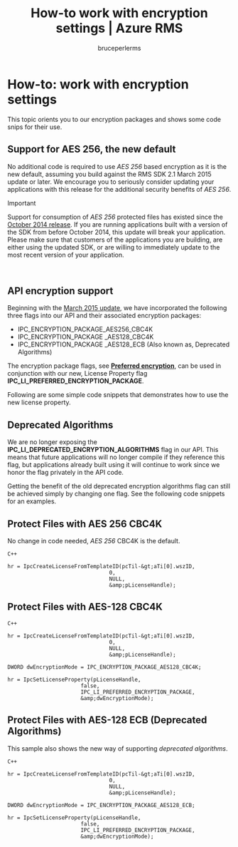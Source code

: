 ﻿---
# required metadata

title: How-to work with encryption settings | Azure RMS
description: This article orients you to our encryption packages
keywords:
author: bruceperlerms
manager: mbaldwin
ms.date: 04/28/2016
ms.topic: article
ms.prod: azure
ms.service: rights-management
ms.technology: techgroup-identity
ms.assetid: B1D2C227-F43D-4B18-9956-767B35145792
# optional metadata

#ROBOTS:
audience: developer
#ms.devlang:
ms.reviewer: shubhamp
ms.suite: ems
#ms.tgt_pltfrm:
#ms.custom:

---

# How-to: work with encryption settings

This topic orients you to our encryption packages and shows some code snips for their use.

## Support for AES 256, the new default

No additional code is required to use *AES 256* based encryption as it is the new default, assuming you build against the RMS SDK 2.1 March 2015 update or later. We encourage you to seriously consider updating your applications with this release for the additional security benefits of *AES 256*.

> [!IMPORTANT]
> Support for consumption of *AES 256* protected files has existed since the [October 2014 release](release-notes-rtm.md). If you are running applications built with a version of the SDK from before October 2014, this update will break your application. Please make sure that customers of the applications you are building, are either using the updated SDK, or are willing to immediately update to the most recent version of your application.

 
## API encryption support

Beginning with the [March 2015 update](release-notes-rtm.md), we have incorporated the following three flags into our API and their associated encryption packages:

-   IPC\_ENCRYPTION\_PACKAGE\_AES256\_CBC4K
-   IPC\_ENCRYPTION\_PACKAGE \_AES128\_CBC4K
-   IPC\_ENCRYPTION\_PACKAGE \_AES128\_ECB (Also known as, Deprecated Algorithms)

The encryption package flags, see [**Preferred encryption**](/rights-management/sdk/2.1/api/win/constants#msipc_preferred_encryption), can be used in conjunction with our new, License Property flag **IPC\_LI\_PREFERRED\_ENCRYPTION\_PACKAGE**.

Following are some simple code snippets that demonstrates how to use the new license property.

## Deprecated Algorithms

We are no longer exposing the **IPC\_LI\_DEPRECATED\_ENCRYPTION\_ALGORITHMS** flag in our API. This means that future applications will no longer compile if they reference this flag, but applications already built using it will continue to work since we honor the flag privately in the API code.

Getting the benefit of the old deprecated encryption algorithms flag can still be achieved simply by changing one flag. See the following code snippets for an examples.

## Protect Files with AES 256 CBC4K

No change in code needed, *AES 256* CBC4K is the default.

    C++

    hr = IpcCreateLicenseFromTemplateID(pcTil-&gt;aTi[0].wszID,
                                    0,
                                    NULL,
                                    &amp;pLicenseHandle);


## Protect Files with AES-128 CBC4K

    C++

    hr = IpcCreateLicenseFromTemplateID(pcTil-&gt;aTi[0].wszID,
                                    0,
                                    NULL,
                                    &amp;pLicenseHandle);

    DWORD dwEncryptionMode = IPC_ENCRYPTION_PACKAGE_AES128_CBC4K;

    hr = IpcSetLicenseProperty(pLicenseHandle,
                           false,
                           IPC_LI_PREFERRED_ENCRYPTION_PACKAGE,
                           &amp;dwEncryptionMode);


## Protect Files with AES-128 ECB (Deprecated Algorithms)

This sample also shows the new way of supporting *deprecated algorithms*.

    C++
    
    hr = IpcCreateLicenseFromTemplateID(pcTil-&gt;aTi[0].wszID,
                                    0,
                                    NULL,
                                    &amp;pLicenseHandle);

    DWORD dwEncryptionMode = IPC_ENCRYPTION_PACKAGE_AES128_ECB;

    hr = IpcSetLicenseProperty(pLicenseHandle,
                           false,
                           IPC_LI_PREFERRED_ENCRYPTION_PACKAGE,
                           &amp;dwEncryptionMode);

 

 
